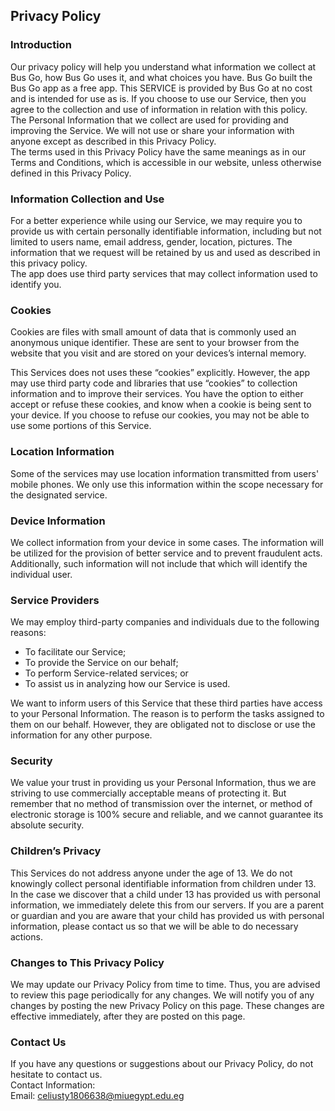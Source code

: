 Privacy Policy  
----------------

### Introduction  
Our privacy policy will help you understand what information we collect at Bus Go, how Bus Go uses it, and what choices you have.
Bus Go built the Bus Go app as a free app. This SERVICE is provided by Bus Go at no cost and is intended for use as is.
If you choose to use our Service, then you agree to the collection and use of information in  relation with this policy. The Personal Information that we collect are used for providing and improving the Service. We will not use or share your information with anyone except as described in this Privacy Policy.  
The terms used in this Privacy Policy have the same meanings as in our Terms and Conditions, which is accessible in our website, unless otherwise  defined in this Privacy Policy.

### Information Collection and Use  
For a better experience while using our Service, we may require you to provide us with certain personally identifiable information, including but not limited to users name, email address, gender, location, pictures. The information that we request will be retained by us and used as described in this privacy policy.  
The app does use third party services that may collect information used to identify you. 

### Cookies  
Cookies are files with small amount of data that is commonly used an anonymous unique identifier. These are sent to your browser from the website that you visit and are stored on your devices’s internal memory.  

This Services does not uses these “cookies” explicitly. However, the app may use third party code and libraries that use “cookies” to collection information and to improve their services. You have the option  to either accept or refuse these cookies, and know when a cookie is being sent to your device. If you choose to refuse our cookies, you may not be able to use some portions of this Service.  

### Location Information  
Some of the services may use location information transmitted from users' mobile phones. We only use this information within the scope necessary for the designated service.  

### Device Information  
We collect information from your device in some cases. The information will be utilized for the provision of better service and to prevent fraudulent acts. Additionally, such information will not include that which will identify the individual user.  

### Service Providers  
We may employ third-party companies and individuals due to the following reasons:  
* To facilitate our Service;
* To provide the Service on our behalf;
* To perform Service-related services; or
* To assist us in analyzing how our Service is used.  

We want to inform users of this Service that these third parties have access to your Personal Information. The reason is to perform the tasks assigned to them on our behalf. However, they are obligated not to disclose or use the information for any other purpose.  

### Security  
We value your trust in providing us your Personal Information, thus we are striving to use commercially acceptable means of protecting it. But remember that no method of transmission over  the internet, or method of electronic storage is 100% secure and reliable, and we cannot guarantee its absolute security.  

### Children’s Privacy  
This Services do not address anyone under the age of 13. We do not knowingly collect personal identifiable information from children under 13. In the case we discover that a child under 13 has provided us with personal information, we immediately delete this from our servers. If you  are  a  parent  or  guardian and you are aware that your child has provided us with personal information, please contact us so that we will be able to do necessary actions.  

### Changes to This Privacy Policy  
We may update our Privacy Policy from time to time. Thus, you are advised to review this page periodically for any changes. We will notify you of any changes by posting the new Privacy Policy on this page. These changes are effective immediately, after they are posted on this page.  

### Contact Us  
If you have any questions or suggestions about our Privacy Policy, do not hesitate to contact us.  
Contact Information:  
Email: celiusty1806638@miuegypt.edu.eg
